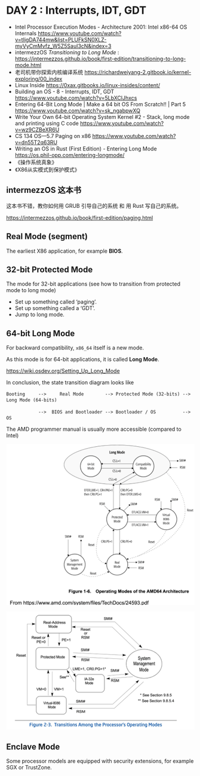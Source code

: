 # DAY 2 : Interrupts, IDT, GDT


- Intel Processor Execution Modes - Architecture 2001: Intel x86-64 OS Internals <https://www.youtube.com/watch?v=tIigDA744mw&list=PLUFkSN0XLZ-myVyCmMvfz_W5Z5SauI3cN&index=3>
- intermezzOS *Transitioning to Long Mode* : <https://intermezzos.github.io/book/first-edition/transitioning-to-long-mode.html>
- 老司机带你探索内核编译系统 <https://richardweiyang-2.gitbook.io/kernel-exploring/00_index>
- Linux Inside <https://0xax.gitbooks.io/linux-insides/content/>
- Building an OS - 8 - Interrupts, IDT, GDT <https://www.youtube.com/watch?v=5LbXClJhxcs>
- Entering 64-Bit Long Mode | Make a 64 bit OS From Scratch!! | Part 5 <https://www.youtube.com/watch?v=sk_ngabpwXQ>
- Write Your Own 64-bit Operating System Kernel #2 - Stack, long mode and printing using C code <https://www.youtube.com/watch?v=wz9CZBeXR6U>
- CS 134 OS—5.7 Paging on x86 <https://www.youtube.com/watch?v=dn55T2q63RU>
- Writing an OS in Rust (First Edition) - Entering Long Mode <https://os.phil-opp.com/entering-longmode/>
- 《操作系统真象》
- 《X86从实模式到保护模式》

## intermezzOS 这本书

这本书不错，教你如何用 GRUB 引导自己的系统 和 用 Rust 写自己的系统。

<https://intermezzos.github.io/book/first-edition/paging.html>


## Real Mode (segment)

The earliest X86 application, for example **BIOS**. 

## 32-bit Protected Mode 

The mode for 32-bit applications (see how to transition from protected mode to long mode)

- Set up something called ‘paging’.
- Set up something called a ‘GDT’.
- Jump to long mode.

## 64-bit Long Mode 

For backward compatibility, `x86_64` itself is a new mode. 

As this mode is for 64-bit applications, it is called **Long Mode**. 

<https://wiki.osdev.org/Setting_Up_Long_Mode>


In conclusion, the state transition diagram looks like 

```
Booting     -->     Real Mode        --> Protected Mode (32-bits) --> Long Mode (64-bits)

            -->  BIOS and Bootloader --> Bootloader / OS          --> OS
```

The AMD programmer manual is usually more accessible (compared to Intel)


![](2023-01-11-09-01-44.png)


![](2023-01-10-23-04-12.png)

## Enclave Mode 

Some processor models are equipped with security extensions, for example SGX or TrustZone. 



